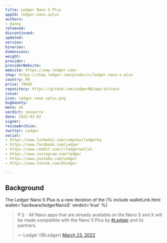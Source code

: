 ```yaml
---
title: Ledger Nano S Plus
appId: ledger.nano.splus
authors:
- danny
released: 
discontinued: 
updated: 
version: 
binaries: 
dimensions:
weight: 
provider: 
providerWebsite: 
website: https://www.ledger.com/
shop: https://shop.ledger.com/products/ledger-nano-s-plus
country: FR
price: 79USD
repository: https://github.com/LedgerHQ/app-bitcoin
issue: 
icon: ledger.nano.splus.png
bugbounty: 
meta: ok
verdict: nosource
date: 2022-05-02
signer: 
reviewArchive: 
twitter: Ledger
social:
- https://www.linkedin.com/company/ledgerhq
- https://www.facebook.com/Ledger
- https://www.reddit.com/r/ledgerwallet
- https://www.instagram.com/ledger
- https://www.youtube.com/Ledger
- https://www.tiktok.com/@ledger

---
```


## Background 

The Ledger Nano S Plus is a new iteration of the {% include walletLink.html wallet='hardware/ledgerNanoS' verdict='true' %}

<blockquote class="twitter-tweet"><p lang="en" dir="ltr">P.S - All Nano apps that are already available on the Nano S and X will be made compatible with the Nano S Plus by <a href="https://twitter.com/hashtag/Ledger?src=hash&amp;ref_src=twsrc%5Etfw">#Ledger</a> and its partners.</p>&mdash; Ledger (@Ledger) <a href="https://twitter.com/Ledger/status/1506684714052161538?ref_src=twsrc%5Etfw">March 23, 2022</a></blockquote> <script async src="https://platform.twitter.com/widgets.js" charset="utf-8"></script><br />
